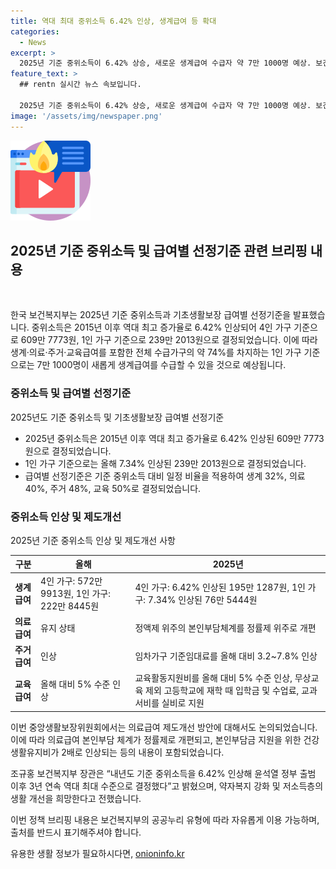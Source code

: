 ```yaml
---
title: 역대 최대 중위소득 6.42% 인상, 생계급여 등 확대
categories:
  - News
excerpt: >
  2025년 기준 중위소득이 6.42% 상승, 새로운 생계급여 수급자 약 7만 1000명 예상. 보건복지부는 기초생활보장급여와 중위소득에 관한 중앙생활보장위원회를 개최, 새로운 급여별 선정기준과 최저보장수준을 결정함. 이에 따라 생계급여, 의료급여, 주거급여, 교육급여 등이 인상될 예정으로, 부양의무자 기준 완화와 자동차재산 기준 완화 등의 제도개선도 추진될 예정. 본인부담 체계 개편과 수급자의 부담을 줄이기 위한 정책 등의 방안이 마련되며, 이로 인해 저소득층의 생활개선이 기대된다.
feature_text: >
  ## rentn 실시간 뉴스 속보입니다.

  2025년 기준 중위소득이 6.42% 상승, 새로운 생계급여 수급자 약 7만 1000명 예상. 보건복지부는 기초생활보장급여와 중위소득에 관한 중앙생활보장위원회를 개최, 새로운 급여별 선정기준과 최저보장수준을 결정함. 이에 따라 생계급여, 의료급여, 주거급여, 교육급여 등이 인상될 예정으로, 부양의무자 기준 완화와 자동차재산 기준 완화 등의 제도개선도 추진될 예정. 본인부담 체계 개편과 수급자의 부담을 줄이기 위한 정책 등의 방안이 마련되며, 이로 인해 저소득층의 생활개선이 기대된다.
image: '/assets/img/newspaper.png'
---
```


<p><img src="/assets/img/news.png" alt="rentncar 속보" /></p>

<h2 data-ke-size="size26">2025년 기준 중위소득 및 급여별 선정기준 관련 브리핑 내용</h2>

<p data-ke-size="size16">&nbsp;</p>

<p>한국 보건복지부는 2025년 기준 중위소득과 기초생활보장 급여별 선정기준을 발표했습니다. 중위소득은 2015년 이후 역대 최고 증가율로 6.42% 인상되어 4인 가구 기준으로 609만 7773원, 1인 가구 기준으로 239만 2013원으로 결정되었습니다. 이에 따라 생계·의료·주거·교육급여를 포함한 전체 수급가구의 약 74%를 차지하는 1인 가구 기준으로는 7만 1000명이 새롭게 생계급여를 수급할 수 있을 것으로 예상됩니다.</p>

<h3>중위소득 및 급여별 선정기준</h3>

<p data-ke-size="size16">2025년도 기준 중위소득 및 기초생활보장 급여별 선정기준</p>

<ul>
<li>2025년 중위소득은 2015년 이후 역대 최고 증가율로 6.42% 인상된 609만 7773원으로 결정되었습니다.</li>
<li>1인 가구 기준으로는 올해 7.34% 인상된 239만 2013원으로 결정되었습니다.</li>
<li>급여별 선정기준은 기준 중위소득 대비 일정 비율을 적용하여 생계 32%, 의료 40%, 주거 48%, 교육 50%로 결정되었습니다.</li>
</ul>

<h3>중위소득 인상 및 제도개선</h3>

<p data-ke-size="size16">2025년 기준 중위소득 인상 및 제도개선 사항</p>

<table>
<thead>
<tr>
<th>구분</th>
<th>올해</th>
<th>2025년</th>
</tr>
</thead>
<tbody>
<tr>
<td><b>생계급여</b></td>
<td>4인 가구: 572만 9913원, 1인 가구: 222만 8445원</td>
<td>4인 가구: 6.42% 인상된 195만 1287원, 1인 가구: 7.34% 인상된 76만 5444원</td>
</tr>
<tr>
<td><b>의료급여</b></td>
<td>유지 상태</td>
<td>정액제 위주의 본인부담체계를 정률제 위주로 개편</td>
</tr>
<tr>
<td><b>주거급여</b></td>
<td>인상</td>
<td>임차가구 기준임대료를 올해 대비 3.2~7.8% 인상</td>
</tr>
<tr>
<td><b>교육급여</b></td>
<td>올해 대비 5% 수준 인상</td>
<td>교육활동지원비를 올해 대비 5% 수준 인상, 무상교육 제외 고등학교에 재학 때 입학금 및 수업료, 교과서비를 실비로 지원</td>
</tr>
</tbody>
</table>

<p>이번 중앙생활보장위원회에서는 의료급여 제도개선 방안에 대해서도 논의되었습니다. 이에 따라 의료급여 본인부담 체계가 정률제로 개편되고, 본인부담금 지원을 위한 건강생활유지비가 2배로 인상되는 등의 내용이 포함되었습니다.</p>

<p>조규홍 보건복지부 장관은 “내년도 기준 중위소득을 6.42% 인상해 윤석열 정부 출범 이후 3년 연속 역대 최대 수준으로 결정했다”고 밝혔으며, 약자복지 강화 및 저소득층의 생활 개선을 희망한다고 전했습니다.</p>

<p>이번 정책 브리핑 내용은 보건복지부의 공공누리 유형에 따라 자유롭게 이용 가능하며, 출처를 반드시 표기해주셔야 합니다.</p>
유용한 생활 정보가 필요하시다면, <a href="https://onioninfo.kr" rel="dofollow">onioninfo.kr</a>


